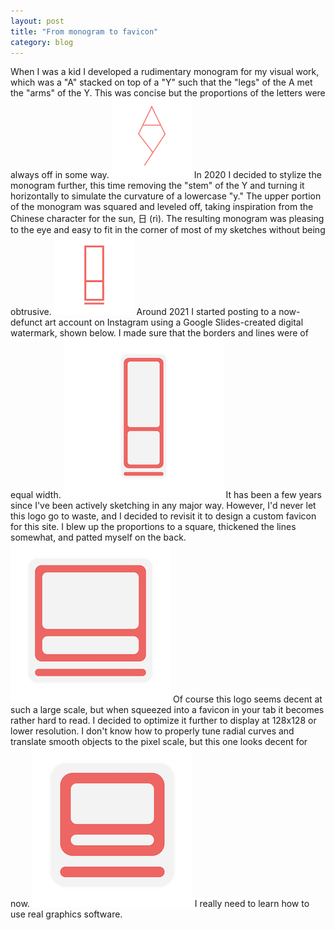 ```yaml
---
layout: post
title: "From monogram to favicon"
category: blog
---
```


When I was a kid I developed a rudimentary monogram for my visual work, which was a "A" stacked on top of a "Y" such that the "legs" of the A met the "arms" of the Y. This was concise but the proportions of the letters were always off in some way. 
![Monogram](assets/files/0701/logo0.png)
In 2020 I decided to stylize the monogram further, this time removing the "stem" of the Y and turning it horizontally to simulate the curvature of a lowercase "y." The upper portion of the monogram was squared and leveled off, taking inspiration from the Chinese character for the sun, 日 (rì). The resulting monogram was pleasing to the eye and easy to fit in the corner of most of my sketches without being obtrusive. 
![Stylized monogram](assets/files/0701/logo1.png)
Around 2021 I started posting to a now-defunct art account on Instagram using a Google Slides-created digital watermark, shown below. I made sure that the borders and lines were of equal width.
![Original logo](assets/files/0701/logo2.png)
It has been a few years since I've been actively sketching in any major way. However, I'd never let this logo go to waste, and I decided to revisit it to design a custom favicon for this site. I blew up the proportions to a square, thickened the lines somewhat, and patted myself on the back.
![Intermediate favicon](assets/files/0701/logo3.png)
Of course this logo seems decent at such a large scale, but when squeezed into a favicon in your tab it becomes rather hard to read. I decided to optimize it further to display at 128x128 or lower resolution. I don't know how to properly tune radial curves and translate smooth objects to the pixel scale, but this one looks decent for now. 
![Working favicon](assets/files/0701/logo4.png)
I really need to learn how to use real graphics software.